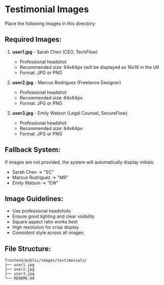 # Testimonial Images

Place the following images in this directory:

## Required Images:

1. **user1.jpg** - Sarah Chen (CEO, TechFlow)
   - Professional headshot
   - Recommended size: 64x64px (will be displayed as 16x16 in the UI)
   - Format: JPG or PNG

2. **user2.jpg** - Marcus Rodriguez (Freelance Designer)
   - Professional headshot
   - Recommended size: 64x64px
   - Format: JPG or PNG

3. **user3.jpg** - Emily Watson (Legal Counsel, SecureFlow)
   - Professional headshot
   - Recommended size: 64x64px
   - Format: JPG or PNG

## Fallback System:

If images are not provided, the system will automatically display initials:
- Sarah Chen → "SC"
- Marcus Rodriguez → "MR"
- Emily Watson → "EW"

## Image Guidelines:

- Use professional headshots
- Ensure good lighting and clear visibility
- Square aspect ratio works best
- High resolution for crisp display
- Consistent style across all images

## File Structure:
```
frontend/public/images/testimonials/
├── user1.jpg
├── user2.jpg
├── user3.jpg
└── README.md
```
